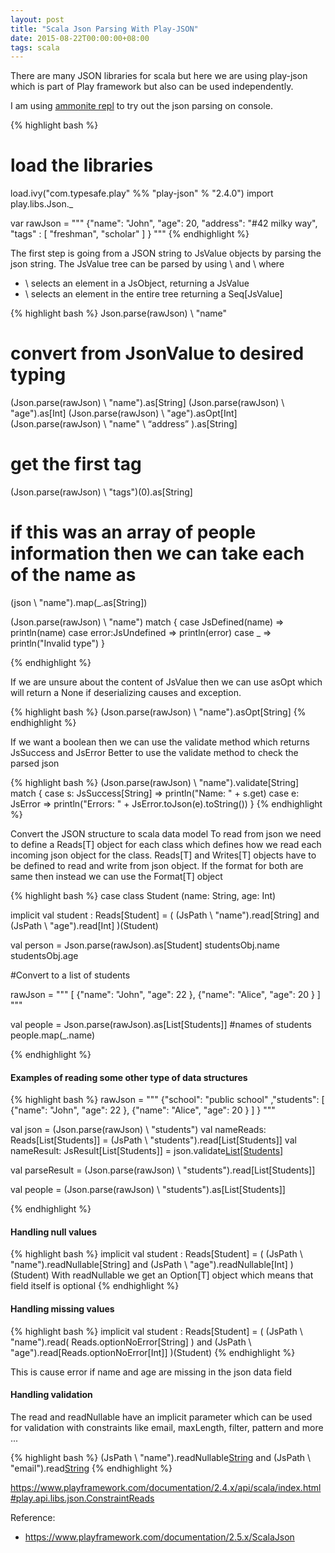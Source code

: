 ```yaml
---
layout: post
title: "Scala Json Parsing With Play-JSON"
date: 2015-08-22T00:00:00+08:00
tags: scala
---
```


There are many JSON libraries for scala but here we are using play-json which is part of Play framework but also can be used independently.

I am using [ammonite repl](https://github.com/lihaoyi/Ammonite) to try out the json parsing on console. 

{% highlight bash %}
# load the libraries
load.ivy("com.typesafe.play" %% "play-json" % "2.4.0") 
import play.libs.Json._

var rawJson = """ {"name": "John", "age": 20, "address": "#42 milky way", "tags" : [ "freshman", "scholar" ] } """
{% endhighlight %}

The first step is going from a JSON string to JsValue objects by parsing the json string. The JsValue tree can be parsed by using \ and \\ where 

- \ selects an element in a JsObject, returning a JsValue
- \\ selects an element in the entire tree returning a Seq[JsValue]

{% highlight bash %}
Json.parse(rawJson) \ "name"

# convert from JsonValue to desired typing 
(Json.parse(rawJson) \ "name").as[String]
(Json.parse(rawJson) \ "age").as[Int]
(Json.parse(rawJson) \ "age").asOpt[Int]
(Json.parse(rawJson) \ "name" \ “address” ).as[String]
# get the first tag
(Json.parse(rawJson) \ "tags")(0).as[String]

# if this was an array of people information then we can take each of the name as
(json \\ "name").map(_.as[String])

(Json.parse(rawJson) \ "name") match {
            case JsDefined(name) => println(name)
            case error:JsUndefined => println(error)
            case _ => println("Invalid type")
  }

{% endhighlight %}


If we are unsure about the content of JsValue then we can use asOpt which will return a None if deserializing causes and exception.

{% highlight bash %}
(Json.parse(rawJson) \ "name").asOpt[String]
{% endhighlight %}

If we want a boolean then we can use the validate method which returns JsSuccess and JsError 
Better to use the validate method to check the parsed json

{% highlight bash %}
(Json.parse(rawJson) \ "name").validate[String] match {
  case s: JsSuccess[String] => println("Name: " + s.get)
  case e: JsError => println("Errors: " + JsError.toJson(e).toString())
}
{% endhighlight %}



Convert the JSON structure to scala data model
To read from json we need to define a Reads[T] object for each class which defines how we read each incoming json object for the class.
Reads[T] and Writes[T] objects have to be defined to read and write from json object. If the format for both are same then instead we can use the Format[T] object

{% highlight bash %}
case class Student (name: String, age: Int) 

implicit val student : Reads[Student]  = (
  (JsPath \\ "name").read[String] and
  (JsPath \\ "age").read[Int]
)(Student)

val person = Json.parse(rawJson).as[Student] 
studentsObj.name 
studentsObj.age

#Convert to a list of students

rawJson = """ [ {"name": "John", "age": 22 }, {"name": "Alice", "age": 20 } ] """

val people = Json.parse(rawJson).as[List[Students]] 
#names of students
people.map(_.name)

{% endhighlight %}

#### Examples of reading some other type of data structures
 

{% highlight bash %}
rawJson = """ {"school": "public school" ,"students": [ {"name": "John", "age": 22 }, {"name": "Alice", "age": 20 } ] } """

val json = (Json.parse(rawJson) \ "students")
val nameReads: Reads[List[Students]] = (JsPath \ "students").read[List[Students]]
val nameResult: JsResult[List[Students]] = json.validate[List[Students]](nameReads)

val parseResult = (Json.parse(rawJson) \ "students").read[List[Students]]

val people = (Json.parse(rawJson) \ "students").as[List[Students]] 

{% endhighlight %}



#### Handling null values

{% highlight bash %}
implicit val student : Reads[Student]  = (
  (JsPath \\ "name").readNullable[String] and
  (JsPath \\ "age").readNullable[Int]
)(Student)
With readNullable we get an Option[T] object which means that field itself is optional
{% endhighlight %}


#### Handling missing values

{% highlight bash %}
implicit val student : Reads[Student]  = (
  (JsPath \\ "name").read( Reads.optionNoError[String] ) and
  (JsPath \\ "age").read[Reads.optionNoError[Int]]
)(Student)
{% endhighlight %}

This is cause error if name and age are missing in the json data field

#### Handling validation
The read and readNullable have an implicit parameter which can be used for validation with constraints like email,  maxLength, filter, pattern and more ...

{% highlight bash %}
  (JsPath \\ "name").readNullable[String](minLength[String](10)) and
  (JsPath \\ "email").read[String](email)
{% endhighlight %}

https://www.playframework.com/documentation/2.4.x/api/scala/index.html#play.api.libs.json.ConstraintReads


Reference:

- https://www.playframework.com/documentation/2.5.x/ScalaJson

